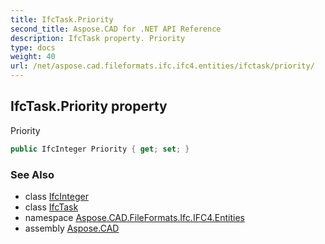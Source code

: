 ```yaml
---
title: IfcTask.Priority
second_title: Aspose.CAD for .NET API Reference
description: IfcTask property. Priority
type: docs
weight: 40
url: /net/aspose.cad.fileformats.ifc.ifc4.entities/ifctask/priority/
---
```

## IfcTask.Priority property

Priority

```csharp
public IfcInteger Priority { get; set; }
```

### See Also

* class [IfcInteger](../../../aspose.cad.fileformats.ifc.ifc4.types/ifcinteger/)
* class [IfcTask](../)
* namespace [Aspose.CAD.FileFormats.Ifc.IFC4.Entities](../../ifctask/)
* assembly [Aspose.CAD](../../../)


